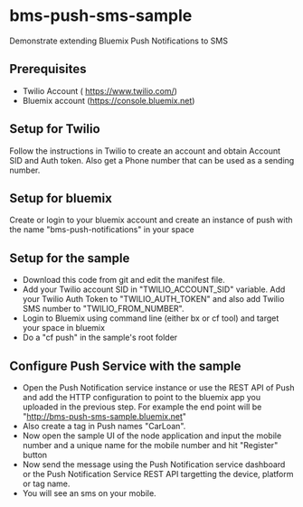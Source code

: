 # bms-push-sms-sample
Demonstrate extending Bluemix Push Notifications to SMS
## Prerequisites
* Twilio Account ( https://www.twilio.com/)
* Bluemix account (https://console.bluemix.net)

## Setup for Twilio
Follow the instructions in Twilio to create an account and obtain Account SID and Auth token. Also get a Phone number that can be used as a sending number.

## Setup for bluemix
Create or login to your bluemix account and create an instance of push with the name "bms-push-notifications" in your space

## Setup for the sample
* Download this code from git and edit the manifest file.
* Add your Twilio account SID in "TWILIO_ACCOUNT_SID" variable. Add your Twilio Auth Token to "TWILIO_AUTH_TOKEN" and also add Twilio SMS number to "TWILIO_FROM_NUMBER".
* Login to Bluemix using command line (either bx or cf tool) and target your space in bluemix
* Do a "cf push" in the sample's root folder

## Configure Push Service with the sample
* Open the Push Notification service instance or use the REST API of Push and add the HTTP configuration to point to the bluemix app you uploaded in the previous step. For example the end point will be "http://bms-push-sms-sample.bluemix.net"
* Also create a tag in Push names "CarLoan".
* Now open the sample UI of the node application and input the mobile number and a unique name for the mobile number and hit "Register" button
* Now send the message using the Push Notification service dashboard or the Push Notification Service REST API targetting the device, platform or tag name.
* You will see an sms on your mobile.

